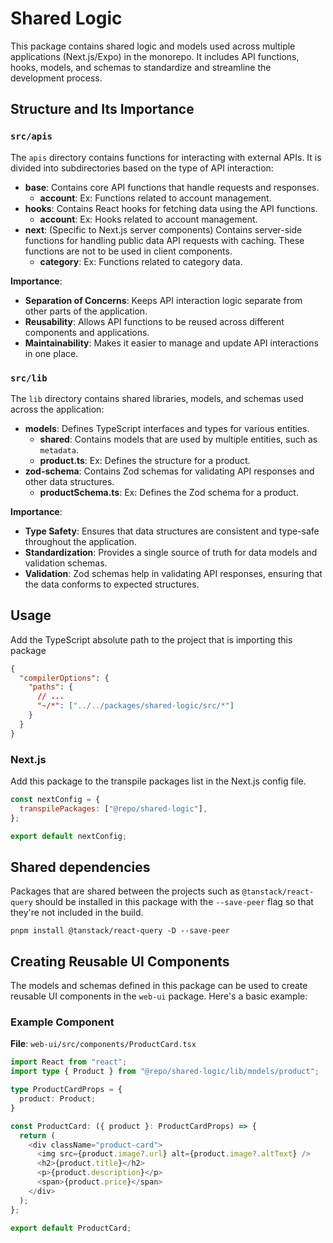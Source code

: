 # Shared Logic

This package contains shared logic and models used across multiple applications (Next.js/Expo) in the monorepo. It includes API functions, hooks, models, and schemas to standardize and streamline the development process.

## Structure and Its Importance

### `src/apis`

The `apis` directory contains functions for interacting with external APIs. It is divided into subdirectories based on the type of API interaction:

- **base**: Contains core API functions that handle requests and responses.
  - **account**: Ex: Functions related to account management.
- **hooks**: Contains React hooks for fetching data using the API functions.
  - **account**: Ex: Hooks related to account management.
- **next**: (Specific to Next.js server components) Contains server-side functions for handling public data API requests with caching. These functions are not to be used in client components.
  - **category**: Ex: Functions related to category data.

**Importance**:

- **Separation of Concerns**: Keeps API interaction logic separate from other parts of the application.
- **Reusability**: Allows API functions to be reused across different components and applications.
- **Maintainability**: Makes it easier to manage and update API interactions in one place.

### `src/lib`

The `lib` directory contains shared libraries, models, and schemas used across the application:

- **models**: Defines TypeScript interfaces and types for various entities.
  - **shared**: Contains models that are used by multiple entities, such as `metadata`.
  - **product.ts**: Ex: Defines the structure for a product.
- **zod-schema**: Contains Zod schemas for validating API responses and other data structures.
  - **productSchema.ts**: Ex: Defines the Zod schema for a product.

**Importance**:

- **Type Safety**: Ensures that data structures are consistent and type-safe throughout the application.
- **Standardization**: Provides a single source of truth for data models and validation schemas.
- **Validation**: Zod schemas help in validating API responses, ensuring that the data conforms to expected structures.

## Usage

Add the TypeScript absolute path to the project that is importing this package

```json
{
  "compilerOptions": {
    "paths": {
      // ...
      "~/*": ["../../packages/shared-logic/src/*"]
    }
  }
}
```

### Next.js

Add this package to the transpile packages list in the Next.js config file.

```js
const nextConfig = {
  transpilePackages: ["@repo/shared-logic"],
};

export default nextConfig;
```

## Shared dependencies

Packages that are shared between the projects such as `@tanstack/react-query` should be installed in this package with the `--save-peer` flag so that they're not included in the build.

```shell
pnpm install @tanstack/react-query -D --save-peer
```

## Creating Reusable UI Components

The models and schemas defined in this package can be used to create reusable UI components in the `web-ui` package. Here's a basic example:

### Example Component

**File**: `web-ui/src/components/ProductCard.tsx`

```typescript
import React from "react";
import type { Product } from "@repo/shared-logic/lib/models/product";

type ProductCardProps = {
  product: Product;
}

const ProductCard: ({ product }: ProductCardProps) => {
  return (
    <div className="product-card">
      <img src={product.image?.url} alt={product.image?.altText} />
      <h2>{product.title}</h2>
      <p>{product.description}</p>
      <span>{product.price}</span>
    </div>
  );
};

export default ProductCard;
```
